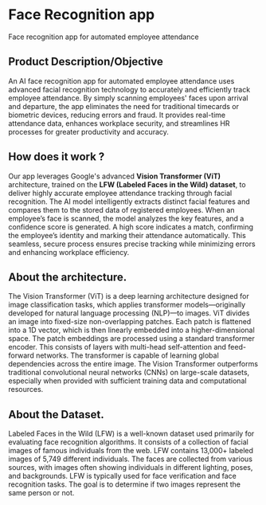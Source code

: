 # Face Recognition app
Face recognition app for automated employee attendance

## Product Description/Objective
An AI face recognition app for automated employee attendance uses advanced facial recognition technology to accurately and efficiently track employee attendance. By simply scanning employees' faces upon arrival and departure, the app eliminates the need for traditional timecards or biometric devices, reducing errors and fraud. It provides real-time attendance data, enhances workplace security, and streamlines HR processes for greater productivity and accuracy.       

## How does it work ?
Our app leverages Google's advanced **Vision Transformer (ViT)** architecture, trained on the **LFW (Labeled Faces in the Wild) dataset**, to deliver highly accurate employee attendance tracking through facial recognition. The AI model intelligently extracts distinct facial features and compares them to the stored data of registered employees. When an employee’s face is scanned, the model analyzes the key features, and a confidence score is generated. A high score indicates a match, confirming the employee’s identity and marking their attendance automatically. This seamless, secure process ensures precise tracking while minimizing errors and enhancing workplace efficiency. 

## About the architecture.
The Vision Transformer (ViT) is a deep learning architecture designed for image classification tasks, which applies transformer models—originally developed for natural language processing (NLP)—to images. ViT divides an image into fixed-size non-overlapping patches. Each patch is flattened into a 1D vector, which is then linearly embedded into a higher-dimensional space. The patch embeddings are processed using a standard transformer encoder. This consists of layers with multi-head self-attention and feed-forward networks. The transformer is capable of learning global dependencies across the entire image. The Vision Transformer outperforms traditional convolutional neural networks (CNNs) on large-scale datasets, especially when provided with sufficient training data and computational resources.

## About the Dataset. 
Labeled Faces in the Wild (LFW) is a well-known dataset used primarily for evaluating face recognition algorithms. It consists of a collection of facial images of famous individuals from the web. LFW contains 13,000+ labeled images of 5,749 different individuals. The faces are collected from various sources, with images often showing individuals in different lighting, poses, and backgrounds. LFW is typically used for face verification and face recognition tasks. The goal is to determine if two images represent the same person or not.

